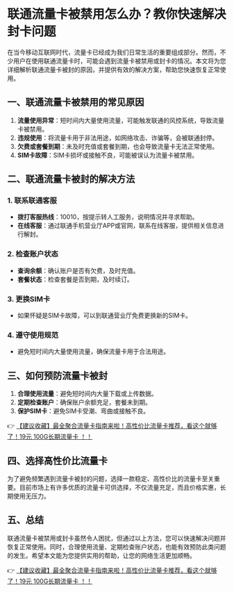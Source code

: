 # 联通流量卡被禁用怎么办？教你快速解决封卡问题

在当今移动互联网时代，流量卡已经成为我们日常生活的重要组成部分。然而，不少用户在使用联通流量卡时，可能会遇到流量卡被禁用或封卡的情况。本文将为您详细解析联通流量卡被封的原因，并提供有效的解决方案，帮助您快速恢复正常使用。

## 一、联通流量卡被禁用的常见原因

1. **流量使用异常**：短时间内大量使用流量，可能触发联通的风控系统，导致流量卡被禁用。
2. **违规使用**：将流量卡用于非法用途，如网络攻击、诈骗等，会被联通封停。
3. **欠费或套餐到期**：未及时充值或套餐到期，也会导致流量卡无法正常使用。
4. **SIM卡故障**：SIM卡损坏或接触不良，可能被误认为流量卡被禁用。

## 二、联通流量卡被封的解决方法

### 1. 联系联通客服
   - **拨打客服热线**：10010，按提示转人工服务，说明情况并寻求帮助。
   - **在线客服**：通过联通手机营业厅APP或官网，联系在线客服，提供相关信息进行解封。

### 2. 检查账户状态
   - **查询余额**：确认账户是否有欠费，及时充值。
   - **套餐状态**：检查套餐是否到期，及时续订。

### 3. 更换SIM卡
   - 如果怀疑是SIM卡故障，可以到联通营业厅免费更换新的SIM卡。

### 4. 遵守使用规范
   - 避免短时间内大量使用流量，确保流量卡用于合法用途。

## 三、如何预防流量卡被封

1. **合理使用流量**：避免短时间内大量下载或上传数据。
2. **定期检查账户**：确保账户余额充足，套餐未到期。
3. **保护SIM卡**：避免SIM卡受潮、弯曲或接触不良。

👉 [【建议收藏】最全聚合流量卡指南来啦！高性价比流量卡推荐，看这个就够了！19元 100G长期流量卡 ！！](https://bit.ly/Liuliangka)

## 四、选择高性价比流量卡

为了避免频繁遇到流量卡被封的问题，选择一款稳定、高性价比的流量卡至关重要。目前市场上有许多优质的流量卡可供选择，不仅流量充足，而且价格实惠，长期使用无压力。

## 五、总结

联通流量卡被禁用或封卡虽然令人困扰，但通过以上方法，您可以快速解决问题并恢复正常使用。同时，合理使用流量、定期检查账户状态，也能有效预防此类问题的发生。希望本文能为您提供实用的帮助，让您的网络生活更加顺畅。

👉 [【建议收藏】最全聚合流量卡指南来啦！高性价比流量卡推荐，看这个就够了！19元 100G长期流量卡 ！！](https://bit.ly/Liuliangka)